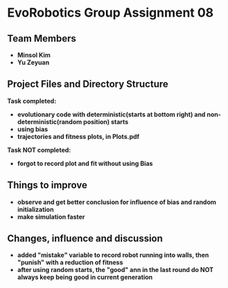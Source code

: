# EvoRobotics Group Assignment 08

## Team Members
- **Minsol Kim**
- **Yu Zeyuan**

## Project Files and Directory Structure
 **Task completed:**
 - **evolutionary code with deterministic(starts at bottom right) and non-deterministic(random position) starts**
 - **using bias**
 - **trajectories and fitness plots, in Plots.pdf**
 
 **Task NOT completed:**
 - **forgot to record plot and fit without using Bias**

 ## Things to improve

 - **observe and get better conclusion for influence of bias and random initialization**
  - **make simulation faster**

## Changes, influence and discussion

 - **added "mistake" variable to record robot running into walls, then "punish" with a reduction of fitness**
  - **after using random starts, the "good" ann in the last round do NOT always keep being good in current generation**

